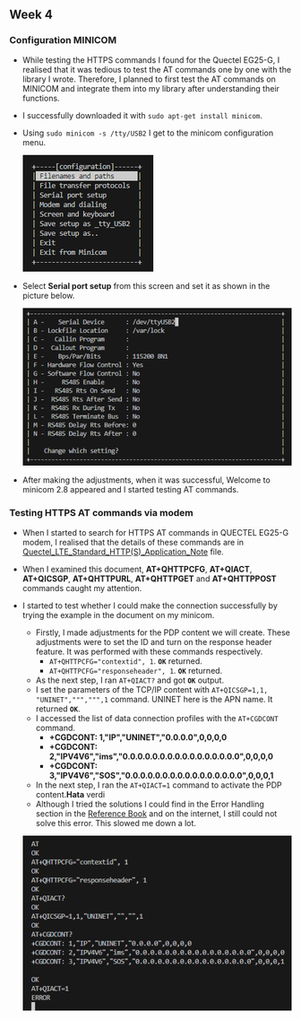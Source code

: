## Week 4 

### Configuration MINICOM

* While testing the HTTPS commands I found for the Quectel EG25-G, I realised that it was tedious to test the AT commands one by one with the library I wrote. Therefore, I planned to first test the AT commands on MINICOM and integrate them into my library after understanding their functions.
* I successfully downloaded it with `sudo apt-get install minicom`.
* Using `sudo minicom -s /tty/USB2` I get to the minicom configuration menu.

    ![Configure Minicom](./images/config_minicom.png)
* Select **Serial port setup** from this screen and set it as shown in the picture below.

    ![Configure Minicom2](./images/config_minicom2.png)

* After making the adjustments, when it was successful, Welcome to minicom 2.8 appeared and I started testing AT commands.

### Testing HTTPS AT commands via modem 

* When I started to search for HTTPS AT commands in QUECTEL EG25-G modem, I realised that the details of these commands are in [Quectel_LTE_Standard_HTTP(S)_Application_Note](https://www.quectel.com/download/quectel_lte_standard_https_application_note_v1-1) file. 
* When I examined this document, **AT+QHTTPCFG**, **AT+QIACT**, **AT+QICSGP**, **AT+QHTTPURL**, **AT+QHTTPGET** and **AT+QHTTPPOST** commands caught my attention. 
* I started to test whether I could make the connection successfully by trying the example in the document on my minicom.
  * Firstly, I made adjustments for the PDP content we will create. These adjustments were to set the ID and turn on the response header feature. It was performed with these commands respectively.
    * `AT+QHTTPCFG="contextid", 1`. **`OK`** returned. 
    * `AT+QHTTPCFG="responseheader", 1`. **`OK`** returned.
  * As the next step, I ran `AT+QIACT?` and got **`OK`** output. 
  * I set the parameters of the TCP/IP content with `AT+QICSGP=1,1, "UNINET",""",""",1` command. UNINET here is the APN name. It returned **`OK`**.
  * I accessed the list of data connection profiles with the `AT+CGDCONT` command.
    * **+CGDCONT: 1,"IP","UNINET","0.0.0.0",0,0,0,0**
    * **+CGDCONT: 2,"IPV4V6","ims","0.0.0.0.0.0.0.0.0.0.0.0.0.0.0.0",0,0,0,0**
    * **+CGDCONT: 3,"IPV4V6","SOS","0.0.0.0.0.0.0.0.0.0.0.0.0.0.0.0",0,0,0,1**
  * In the next step, I ran the `AT+QIACT=1` command to activate the PDP content.**Hata** verdi
  * Although I tried the solutions I could find in the Error Handling section in the [Reference Book](https://www.quectel.com/download/quectel_lte_standard_https_application_note_v1-1) and on the internet, I still could not solve this error. This slowed me down a lot.
  
  ![Error AT+QIACT](./images/at+qiact_error.png) 